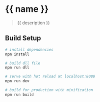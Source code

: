 # {{ name }}

> {{ description }}

## Build Setup

``` bash
# install dependencies
npm install

# build dll file
npm run dll

# serve with hot reload at localhost:8080
npm run dev

# build for production with minification
npm run build
```
